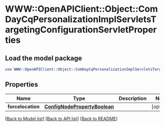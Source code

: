 # WWW::OpenAPIClient::Object::ComDayCqPersonalizationImplServletsTargetingConfigurationServletProperties

## Load the model package
```perl
use WWW::OpenAPIClient::Object::ComDayCqPersonalizationImplServletsTargetingConfigurationServletProperties;
```

## Properties
Name | Type | Description | Notes
------------ | ------------- | ------------- | -------------
**forcelocation** | [**ConfigNodePropertyBoolean**](ConfigNodePropertyBoolean.md) |  | [optional] 

[[Back to Model list]](../README.md#documentation-for-models) [[Back to API list]](../README.md#documentation-for-api-endpoints) [[Back to README]](../README.md)



